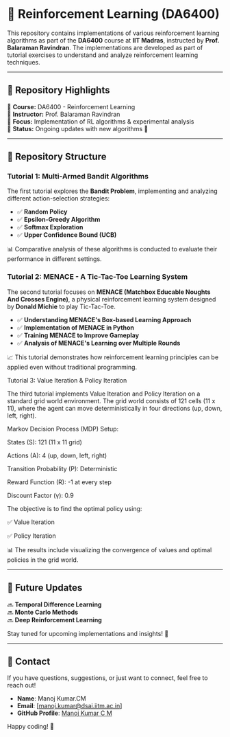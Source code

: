 # 🚀 Reinforcement Learning (DA6400)  

This repository contains implementations of various reinforcement learning algorithms as part of the **DA6400** course at **IIT Madras**, instructed by **Prof. Balaraman Ravindran**. The implementations are developed as part of tutorial exercises to understand and analyze reinforcement learning techniques.

---

## 📌 Repository Highlights  

🔹 **Course:** DA6400 - Reinforcement Learning  
🔹 **Instructor:** Prof. Balaraman Ravindran  
🔹 **Focus:** Implementation of RL algorithms & experimental analysis  
🔹 **Status:** Ongoing updates with new algorithms 🚀  

---

## 📂 Repository Structure  

###  **Tutorial 1: Multi-Armed Bandit Algorithms**  
The first tutorial explores the **Bandit Problem**, implementing and analyzing different action-selection strategies:  

- ✅ **Random Policy**  
- ✅ **Epsilon-Greedy Algorithm**  
- ✅ **Softmax Exploration**  
- ✅ **Upper Confidence Bound (UCB)**  

📊 Comparative analysis of these algorithms is conducted to evaluate their performance in different settings.

### **Tutorial 2: MENACE - A Tic-Tac-Toe Learning System**  
The second tutorial focuses on **MENACE (Matchbox Educable Noughts And Crosses Engine)**, a physical reinforcement learning system designed by **Donald Michie** to play Tic-Tac-Toe.  

- ✅ **Understanding MENACE's Box-based Learning Approach**  
- ✅ **Implementation of MENACE in Python**  
- ✅ **Training MENACE to Improve Gameplay**  
- ✅ **Analysis of MENACE's Learning over Multiple Rounds**  

📈 This tutorial demonstrates how reinforcement learning principles can be applied even without traditional programming.  

Tutorial 3: Value Iteration & Policy Iteration

The third tutorial implements Value Iteration and Policy Iteration on a standard grid world environment. The grid world consists of 121 cells (11 x 11), where the agent can move deterministically in four directions (up, down, left, right).

Markov Decision Process (MDP) Setup:

States (S): 121 (11 x 11 grid)

Actions (A): 4 (up, down, left, right)

Transition Probability (P): Deterministic

Reward Function (R): -1 at every step

Discount Factor (γ): 0.9

The objective is to find the optimal policy using:

✅ Value Iteration

✅ Policy Iteration

📊 The results include visualizing the convergence of values and optimal policies in the grid world.

---

## 🔮 Future Updates  

🔜 **Temporal Difference Learning**  
🔜 **Monte Carlo Methods**  
🔜 **Deep Reinforcement Learning**  

Stay tuned for upcoming implementations and insights! 🎯

---

## 📧 Contact

If you have questions, suggestions, or just want to connect, feel free to reach out!

- **Name**: Manoj Kumar.CM  
- **Email**: [manoj.kumar@dsai.iitm.ac.in]  
- **GitHub Profile**: [Manoj Kumar C M](https://github.com/MANOJKUMAR-CM)

Happy coding! 🚀


